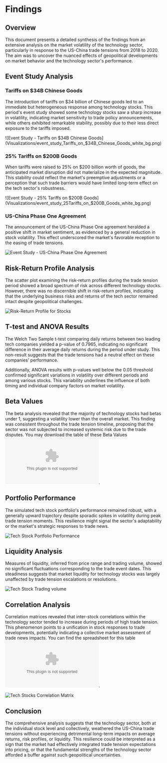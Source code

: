 
# Findings

## Overview

This document presents a detailed synthesis of the findings from an extensive analysis on the market volatility of the technology sector, particularly in response to the US-China trade tensions from 2018 to 2020. The aim was to uncover the nuanced effects of geopolitical developments on market behavior and the technology sector's performance.

## Event Study Analysis

### Tariffs on $34B Chinese Goods
The introduction of tariffs on $34 billion of Chinese goods led to an immediate but heterogeneous response among technology stocks. This period's event study showed some technology stocks saw a sharp increase in volatility, indicating market sensitivity to trade policy announcements, while others exhibited remarkable stability, possibly due to their less direct exposure to the tariffs imposed.

![Event Study - Tariffs on $34B Chinese Goods](Visualizations/event_study_Tariffs_on_$34B_Chinese_Goods_white_bg.png)

### 25% Tariffs on $200B Goods
When tariffs were raised to 25% on $200 billion worth of goods, the anticipated market disruption did not materialize in the expected magnitude. This stability could reflect the market's preemptive adjustments or a perception that such trade barriers would have limited long-term effect on the tech sector's robustness.

![Event Study - 25% Tariffs on $200B Goods](Visualizations/event_study_25Tariffs_on_$200B_Goods_white_bg.png)

### US-China Phase One Agreement
The announcement of the US-China Phase One agreement heralded a positive shift in market sentiment, as evidenced by a general reduction in stock volatility. This effect underscored the market's favorable reception to the easing of trade tensions.

![Event Study - US-China Phase One Agreement](Visualizations/event_study_US-China_Phase_One_Agreement_white_bg.png)

## Risk-Return Profile Analysis
The scatter plot examining the risk-return profiles during the trade tension period showed a broad spectrum of risk across different technology stocks. However, there was no discernible shift in risk-return profiles, indicating that the underlying business risks and returns of the tech sector remained intact despite geopolitical challenges.

![Risk-Return Profile for Stocks](Visualizations/Risk-Return.png)

## T-test and ANOVA Results
The Welch Two Sample t-test comparing daily returns between two leading tech companies yielded a p-value of 0.7965, indicating no significant difference in their average daily returns during the period under study. This non-result suggests that the trade tensions had a neutral effect on these companies' performance.

Additionally, ANOVA results with p-values well below the 0.05 threshold confirmed significant variations in volatility over different periods and among various stocks. This variability underlines the influence of both timing and individual company factors on market volatility.

## Beta Values
The beta analysis revealed that the majority of technology stocks had betas under 1, suggesting a volatility lower than the overall market. This finding was consistent throughout the trade tension timeline, proposing that the sector was not subjected to increased systemic risk due to the trade disputes. You may download the table of these Beta Values ![here](Spreadsheets/Tech_Stock_Beta_Values.csv).

## Portfolio Performance
The simulated tech stock portfolio's performance remained robust, with a generally upward trajectory despite sporadic spikes in volatility during peak trade tension moments. This resilience might signal the sector's adaptability or the market's strategic responses to trade news.

![Tech Stock Portfolio Performance](Visualizations/Tech_Stock_Portfolio_Performance.png)

## Liquidity Analysis
Measures of liquidity, inferred from price range and trading volume, showed no significant fluctuations corresponding to the trade event dates. This steadiness suggests that market liquidity for technology stocks was largely unaffected by trade tension escalations or resolutions.

![Tech Stock Trading volume](Visualizations/Trading_Volume_Plot.png)

## Correlation Analysis
Correlation matrices revealed that inter-stock correlations within the technology sector tended to increase during periods of high trade tension. This phenomenon points to a unification in stock responses to trade developments, potentially indicating a collective market assessment of trade news impacts. You can find the spreadsheet for this table ![here](Spreadsheets/Tech_Stocks_Correlation_Matrix.csv).

![Tech Stocks Correlation Matrix](Visualizations/Correlation_Matrix_Plot.png)

## Conclusion
The comprehensive analysis suggests that the technology sector, both at the individual stock level and collectively, weathered the US-China trade tensions without experiencing detrimental long-term impacts on average returns, risk profiles, or liquidity. This resilience could be interpreted as a sign that the market had effectively integrated trade tension expectations into pricing, or that the fundamental strengths of the technology sector afforded a buffer against such geopolitical uncertainties.
